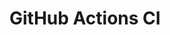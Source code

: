 # GitHub Actions CI

























































































































































































































































































































































































































































































































































































































































































































































































































































































































































































































































































































































































































































































































































































































































































































































































































































































































































































































































































































































































































































































































































































































